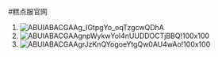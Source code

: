 #糕点服官网
1. ![ABUIABACGAAg_IGtpgYo_oqTzgcwQDhA](https://github.com/xiaoniangaoh/new42499704.github.io/assets/112637370/5121a49a-ea0a-46fa-8a13-e11a15890a09)
2. ![ABUIABACGAAgnpWykwYol4nUUDDOCTjBBQ!100x100](https://github.com/xiaoniangaoh/new42499704.github.io/assets/112637370/0a71a2b3-7eab-41bc-82de-a41f17e893ba)
3. ![ABUIABACGAAgrJzKnQYogoeYtgQw0AU4wAo!100x100](https://github.com/xiaoniangaoh/new42499704.github.io/assets/112637370/5b652b24-44af-463d-9ffc-f15d634ff3f9)
